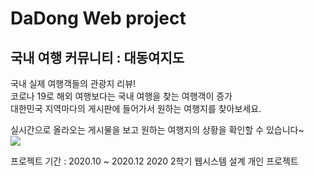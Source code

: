 # DaDong Web project

## 국내 여행 커뮤니티 : 대동여지도
국내 실제 여행객들의 관광지 리뷰!<br/>
코로나 19로 해외 여행보다는 국내 여행을 찾는 여행객이 증가<br/>
대한민국 지역마다의 게시판에 들어가서 원하는 여행지를 찾아보세요.<br/>

실시간으로 올라오는 게시물을 보고 원하는 여행지의 상황을 확인할 수 있습니다~<br/>
<img src='https://ifh.cc/g/0JF0r2.jpg' border='0'>
                                
                                
프로젝트 기간 : 2020.10 ~ 2020.12
2020 2학기 웹시스템 설계 개인 프로젝트
